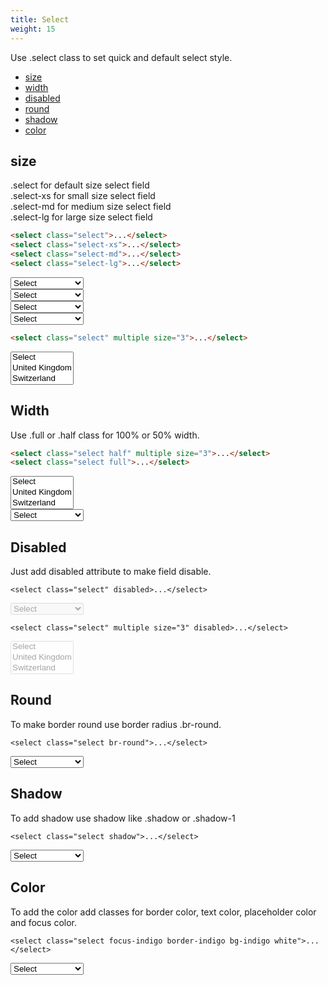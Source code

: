 ```yaml
---
title: Select
weight: 15
---
```


Use <span class="hljs-keyword">.select</span> class to set quick and default select style.

* [size](#size)
* [width](#width)
* [disabled](#disabled)
* [round](#round)
* [shadow](#shadow)
* [color](#color)

## size

<div> <span class="hljs-keyword">.select</span> for default size select field</div>
<div> <span class="hljs-keyword">.select-xs</span> for small size select field</div>
<div> <span class="hljs-keyword">.select-md</span> for medium size select field</div>
<div> <span class="hljs-keyword">.select-lg</span> for large size select field</div>

```html
<select class="select">...</select>
<select class="select-xs">...</select>
<select class="select-md">...</select>
<select class="select-lg">...</select>
```

<div class="p-5 border br-b-8 flex flex-column">
    <div class="p-3">
        <select class="select">
            <option>Select</option>
            <option>United Kingdom</option>
            <option>Switzerland</option>
            <option>Ireland</option>
        </select>
    </div>
    <div class="p-3">
        <select class="select-xs">
            <option>Select</option>
            <option>United Kingdom</option>
            <option>Switzerland</option>
            <option>Ireland</option>
        </select>
    </div>
    <div class="p-3">
        <select class="select-md">
            <option>Select</option>
            <option>United Kingdom</option>
            <option>Switzerland</option>
            <option>Ireland</option>
        </select>
    </div>
    <div class="p-3">
        <select class="select-lg">
            <option>Select</option>
            <option>United Kingdom</option>
            <option>Switzerland</option>
            <option>Ireland</option>
        </select>
    </div>
</div>

```html
<select class="select" multiple size="3">...</select>
```

<div class="p-5 border br-b-8 flex flex-column">
    <div class="p-3">
        <select class="select" multiple size="3">
            <option>Select</option>
            <option>United Kingdom</option>
            <option>Switzerland</option>
            <option>Ireland</option>
        </select>
    </div>
</div>

## Width

<div> Use <span class="hljs-keyword">.full</span> or <span class="hljs-keyword">.half</span> class for 100% or 50% width.</div>

```html
<select class="select half" multiple size="3">...</select>
<select class="select full">...</select>
```

<div class="p-5 border br-b-8 flex flex-column">
    <div class="p-3">
        <select class="select half" multiple size="3">
            <option>Select</option>
            <option>United Kingdom</option>
            <option>Switzerland</option>
            <option>Ireland</option>
        </select>
    </div>
    <div class="p-3">
        <select class="select full">
            <option>Select</option>
            <option>United Kingdom</option>
            <option>Switzerland</option>
            <option>Ireland</option>
        </select>
    </div>
</div>

## Disabled

<div> Just add disabled attribute to make field disable.</div>

```
<select class="select" disabled>...</select>
```

<div class="p-5 border br-b-8 flex flex-column">
    <div class="p-3">
        <select class="select" disabled>
            <option>Select</option>
            <option>United Kingdom</option>
            <option>Switzerland</option>
            <option>Ireland</option>
        </select>
    </div>
</div>

```
<select class="select" multiple size="3" disabled>...</select>
```

<div class="p-5 border br-b-8 flex flex-column">
    <div class="p-3">
        <select class="select" multiple size="3" disabled>
            <option>Select</option>
            <option>United Kingdom</option>
            <option>Switzerland</option>
            <option>Ireland</option>
        </select>
    </div>
</div>

## Round

<div> To make border round use border radius <span class="hljs-keyword">.br-round</span>.</div>

```
<select class="select br-round">...</select>
```

<div class="p-5 border br-b-8 flex flex-column">
    <div class="p-3">
        <select class="select br-round">
            <option>Select</option>
            <option>United Kingdom</option>
            <option>Switzerland</option>
            <option>Ireland</option>
        </select>
    </div>
</div>

## Shadow
To add shadow use shadow like <span class="hljs-keyword">.shadow</span> or <span class="hljs-keyword">.shadow-1</span>

```
<select class="select shadow">...</select>
```

<div class="p-5 border br-b-8 flex flex-column">
    <div class="p-3">
        <select class="select shadow">
            <option>Select</option>
            <option>United Kingdom</option>
            <option>Switzerland</option>
            <option>Ireland</option>
        </select>
    </div>
</div>

## Color
To add the color add classes for border color, text color, placeholder color and focus color.

```
<select class="select focus-indigo border-indigo bg-indigo white">...</select>
```

<div class="p-5 border br-b-8 flex flex-column">
    <div class="p-3">
        <select class="select focus-indigo border-indigo bg-indigo white">
            <option>Select</option>
            <option>United Kingdom</option>
            <option>Switzerland</option>
            <option>Ireland</option>
        </select>
    </div>
</div>
